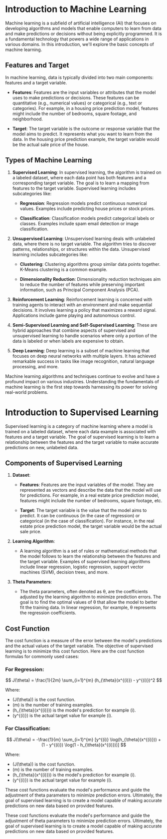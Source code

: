 # Introduction to Machine Learning

Machine learning is a subfield of artificial intelligence (AI) that focuses on developing algorithms and models that enable computers to learn from data and make predictions or decisions without being explicitly programmed. It is a fundamental technology that powers a wide range of applications in various domains. In this introduction, we'll explore the basic concepts of machine learning.

## Features and Target

In machine learning, data is typically divided into two main components: features and a target variable.

- **Features**: Features are the input variables or attributes that the model uses to make predictions or decisions. These features can be quantitative (e.g., numerical values) or categorical (e.g., text or categories). For example, in a housing price prediction model, features might include the number of bedrooms, square footage, and neighborhood.

- **Target**: The target variable is the outcome or response variable that the model aims to predict. It represents what you want to learn from the data. In the housing price prediction example, the target variable would be the actual sale price of the house.

## Types of Machine Learning

1. **Supervised Learning**: In supervised learning, the algorithm is trained on a labeled dataset, where each data point has both features and a corresponding target variable. The goal is to learn a mapping from features to the target variable. Supervised learning includes subcategories like:

   - **Regression**: Regression models predict continuous numerical values. Examples include predicting house prices or stock prices.

   - **Classification**: Classification models predict categorical labels or classes. Examples include spam email detection or image classification.

2. **Unsupervised Learning**: Unsupervised learning deals with unlabeled data, where there is no target variable. The algorithm tries to discover patterns, relationships, or structures within the data. Unsupervised learning includes subcategories like:

   - **Clustering**: Clustering algorithms group similar data points together. K-Means clustering is a common example.

   - **Dimensionality Reduction**: Dimensionality reduction techniques aim to reduce the number of features while preserving important information, such as Principal Component Analysis (PCA).

3. **Reinforcement Learning**: Reinforcement learning is concerned with training agents to interact with an environment and make sequential decisions. It involves learning a policy that maximizes a reward signal. Applications include game playing and autonomous control.

4. **Semi-Supervised Learning and Self-Supervised Learning**: These are hybrid approaches that combine aspects of supervised and unsupervised learning to handle scenarios where only a portion of the data is labeled or when labels are expensive to obtain.

5. **Deep Learning**: Deep learning is a subset of machine learning that focuses on deep neural networks with multiple layers. It has achieved remarkable success in tasks like image recognition, natural language processing, and more.

Machine learning algorithms and techniques continue to evolve and have a profound impact on various industries. Understanding the fundamentals of machine learning is the first step towards harnessing its power for solving real-world problems.


# Introduction to Supervised Learning

Supervised learning is a category of machine learning where a model is trained on a labeled dataset, where each data example is associated with features and a target variable. The goal of supervised learning is to learn a relationship between the features and the target variable to make accurate predictions on new, unlabeled data.

## Components of Supervised Learning

1. **Dataset**:
   - **Features**: Features are the input variables of the model. They are represented as vectors and describe the data that the model will use for predictions. For example, in a real estate price prediction model, features might include the number of bedrooms, square footage, etc.

   - **Target**: The target variable is the value that the model aims to predict. It can be continuous (in the case of regression) or categorical (in the case of classification). For instance, in the real estate price prediction model, the target variable would be the actual sale price.

2. **Learning Algorithm**:
   - A learning algorithm is a set of rules or mathematical methods that the model follows to learn the relationship between the features and the target variable. Examples of supervised learning algorithms include linear regression, logistic regression, support vector machines (SVM), decision trees, and more.

3. **Theta Parameters**:
   - The theta parameters, often denoted as θ, are the coefficients adjusted by the learning algorithm to minimize prediction errors. The goal is to find the optimal values of θ that allow the model to better fit the training data. In linear regression, for example, θ represents the regression coefficients.

## Cost Function

The cost function is a measure of the error between the model's predictions and the actual values of the target variable. The objective of supervised learning is to minimize this cost function. Here are the cost function formulas for commonly used cases:

### For Regression:
$$
J(\theta) = \frac{1}{2m} \sum_{i=1}^{m} (h_{\theta}(x^{(i)}) - y^{(i)})^2
$$

Where:
- \(J(\theta)\) is the cost function.
- \(m\) is the number of training examples.
- \(h_{\theta}(x^{(i)})\) is the model's prediction for example \(i\).
- \(y^{(i)}\) is the actual target value for example \(i\).

### For Classification:
$$
J(\theta) = -\frac{1}{m} \sum_{i=1}^{m} [y^{(i)} \log(h_{\theta}(x^{(i)})) + (1 - y^{(i)}) \log(1 - h_{\theta}(x^{(i)}))]
$$

Where:
- \(J(\theta)\) is the cost function.
- \(m\) is the number of training examples.
- \(h_{\theta}(x^{(i)})\) is the model's prediction for example \(i\).
- \(y^{(i)}\) is the actual target value for example \(i\).

These cost functions evaluate the model's performance and guide the adjustment of theta parameters to minimize prediction errors. Ultimately, the goal of supervised learning is to create a model capable of making accurate predictions on new data based on provided features.


These cost functions evaluate the model's performance and guide the adjustment of theta parameters to minimize prediction errors. Ultimately, the goal of supervised learning is to create a model capable of making accurate predictions on new data based on provided features.


